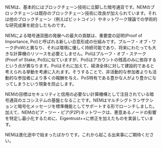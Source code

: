 NEMは、基本的にはブロックチェーン技術に立脚した暗号通貨です。NEMのブロックチェーンは既存のブロックチェーン技術に改良が加えられています。それは他のブロックチェーン（例えばビットコイン）やネットワーク理論での学術的な研究成果を統合したものです。

NEMによる暗号通貨圏の発展への最大の貢献は、重要度の証明\(Proof of Importance, PoI\)と呼ばれる新しい合意形成の仕組みです。プルーフ・オブ・ワーク\(PoW\)と異なり、それは環境に優しく持続可能であり、将来にわたっても大きな計算機のリソースを必要としません。PoIはプルーフ・オブ・ステーク\(Proof of Stake, PoS\)に似ていますが、PoSはアカウントの残高のみに依存するという点が異なります。PoIはそれに加えて、経済全体に対して建設的であると考えられる挙動を考慮に入れます。そうすることで、非活動的な参加者よりも活動的な参加者により多くの報酬を与え、PoS特有である豊かな人がより豊かになってしまうという現象を防止します。

NEMの目標はセキュリティと信用の必要ない計算機構として注目されている暗号通貨のエコシステムの基盤となることです。NEMはマルチシグトランザクションと暗号化メッセージを標準機能としてサポートする形でローンチしました。加えて、NEMのピア・ツー・ピア\(P2P\)ネットワークは、悪意あるノードの影響を特定し最小化するために、Eigentrust++に修正を加えたものを実装しています。

NEMは進化途中で始まったばかりです。これから起こる出来事にご期待ください。

